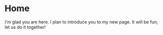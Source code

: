 # Home

I'm glad you are here. I plan to introduce you to my new page. It will be fun, let us do it together!
